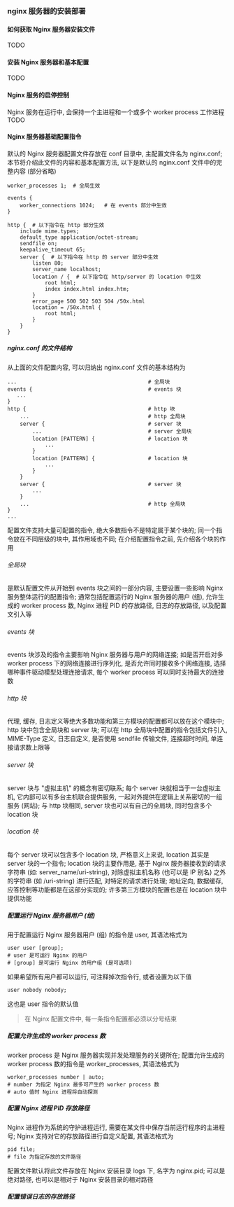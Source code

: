### nginx 服务器的安装部署

#### 如何获取 Nginx 服务器安装文件
TODO
#### 安装 Nginx 服务器和基本配置
TODO

#### Nginx 服务的启停控制
Nginx 服务在运行中, 会保持一个主进程和一个或多个 worker process 工作进程
TODO

#### Nginx 服务器基础配置指令
默认的 Nginx 服务器配置文件存放在 conf 目录中, 主配置文件名为 nginx.conf; 本节将介绍此文件的内容和基本配置方法, 以下是默认的 nginx.conf 文件中的完整内容 (部分省略)
```
worker_processes 1;  # 全局生效

events {
    worker_connections 1024;   # 在 events 部分中生效
}

http {  # 以下指令在 http 部分生效
    include mime.types;  
    default_type application/octet-stream;
    sendfile on;
    keepalive_timeout 65;
    server {  # 以下指令在 http 的 server 部分中生效
        listen 80;
        server_name localhost;
        location / {  # 以下指令在 http/server 的 location 中生效
            root html;
            index index.html index.htm;
        }
        error_page 500 502 503 504 /50x.html
        location = /50x.html {
            root html;
        }
    }
}
```
##### nginx.conf 的文件结构
从上面的文件配置内容, 可以归纳出 nginx.conf 文件的基本结构为
```
...                                          # 全局块
events {                                     # events 块
   ...
}
http {                                       # http 块
    ...                                      # http 全局块
    server {                                 # server 块
        ...                                  # server 全局块
        location [PATTERN] {                 # location 块
            ...
        }
        location [PATTERN] {                 # location 块
            ...
        }
    }
    server {                                 # server 块
        ...
    }
    ...                                      # http 全局块
}
...
```
配置文件支持大量可配置的指令, 绝大多数指令不是特定属于某个块的; 同一个指令放在不同层级的块中, 其作用域也不同; 在介绍配置指令之前, 先介绍各个块的作用
###### 全局块
是默认配置文件从开始到 events 块之间的一部分内容, 主要设置一些影响 Nginx 服务整体运行的配置指令; 通常包括配置运行的 Nginx 服务器的用户 (组), 允许生成的 worker process 数, Nginx 进程 PID 的存放路径, 日志的存放路径, 以及配置文引入等
###### events 块
events 块涉及的指令主要影响 Nginx 服务器与用户的网络连接; 如是否开启对多 worker process 下的网络连接进行序列化, 是否允许同时接收多个网络连接, 选择哪种事件驱动模型处理连接请求, 每个 worker process 可以同时支持最大的连接数
###### http 块
代理, 缓存, 日志定义等绝大多数功能和第三方模块的配置都可以放在这个模块中; http 块中包含全局块和 server 块; 可以在 http 全局块中配置的指令包括文件引入, MIME-Type 定义, 日志自定义, 是否使用 sendfile 传输文件, 连接超时时间, 单连接请求数上限等
###### server 块
server 块与 "虚拟主机" 的概念有密切联系; 每个 server 块就相当于一台虚拟主机, 它内部可以有多台主机联合提供服务, 一起对外提供在逻辑上关系密切的一组服务 (网站); 与 http 块相同, server 块也可以有自己的全局块, 同时包含多个 location 块
###### location 块
每个 server 块可以包含多个 location 块, 严格意义上来说, location 其实是 server 块的一个指令; location 块的主要作用是, 基于 Nginx 服务器接收到的请求字符串 (如: server_name/uri-string), 对除虚拟主机名称 (也可以是 IP 别名) 之外的字符串 (如 /uri-string) 进行匹配, 对特定的请求进行处理; 地址定向, 数据缓存, 应答控制等功能都是在这部分实现的; 许多第三方模块的配置也是在 location 块中提供功能

##### 配置运行 Nginx 服务器用户 (组)
用于配置运行 Nginx 服务器用户 (组) 的指令是 user, 其语法格式为
```
user user [group];
# user 是可运行 Nginx 的用户
# [group] 是可运行 Nginx 的用户组 (是可选项)
```
如果希望所有用户都可以运行, 可注释掉次指令行, 或者设置为以下值
```
user nobody nobody;
```
这也是 user 指令的默认值
>在 Nginx 配置文件中, 每一条指令配置都必须以分号结束

##### 配置允许生成的 worker process 数
worker process 是 Nginx 服务器实现并发处理服务的关键所在; 配置允许生成的 worker process 数的指令是 worker_processes, 其语法格式为
```
worker_processes number | auto;  
# number 为指定 Nginx 最多可产生的 worker process 数
# auto 值时 Nginx 进程将自动探测
```
##### 配置 Nginx 进程 PID 存放路径
Nginx 进程作为系统的守护进程运行, 需要在某文件中保存当前运行程序的主进程号; Nginx 支持对它的存放路径进行自定义配置, 其语法格式为
```
pid file;
# file 为指定存放的文件路径
```
配置文件默认将此文件存放在 Nginx 安装目录 logs 下, 名字为 nginx.pid; 可以是绝对路径, 也可以是相对于 Nginx 安装目录的相对路径

##### 配置错误日志的存放路径
